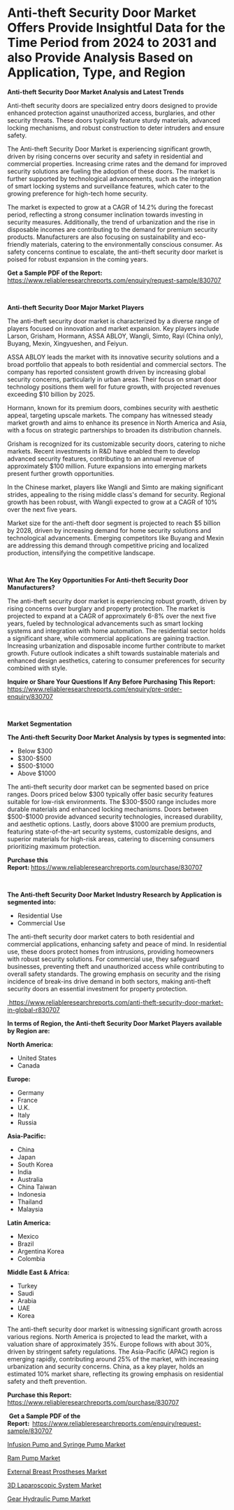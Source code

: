 <p><h1>Anti-theft Security Door Market Offers Provide Insightful Data for the Time Period from 2024 to 2031 and also Provide Analysis Based on Application, Type, and Region</h1></p><p><strong>Anti-theft Security Door Market Analysis and Latest Trends</strong></p>
<p><p>Anti-theft security doors are specialized entry doors designed to provide enhanced protection against unauthorized access, burglaries, and other security threats. These doors typically feature sturdy materials, advanced locking mechanisms, and robust construction to deter intruders and ensure safety.</p><p>The Anti-theft Security Door Market is experiencing significant growth, driven by rising concerns over security and safety in residential and commercial properties. Increasing crime rates and the demand for improved security solutions are fueling the adoption of these doors. The market is further supported by technological advancements, such as the integration of smart locking systems and surveillance features, which cater to the growing preference for high-tech home security.</p><p>The market is expected to grow at a CAGR of 14.2% during the forecast period, reflecting a strong consumer inclination towards investing in security measures. Additionally, the trend of urbanization and the rise in disposable incomes are contributing to the demand for premium security products. Manufacturers are also focusing on sustainability and eco-friendly materials, catering to the environmentally conscious consumer. As safety concerns continue to escalate, the anti-theft security door market is poised for robust expansion in the coming years.</p></p>
<p><strong>Get a Sample PDF of the Report:&nbsp;</strong> <a href="https://www.reliableresearchreports.com/enquiry/request-sample/830707?utm_campaign=28&utm_medium=2&utm_source=Github&utm_content=ia&utm_term=05112024&utm_id=anti-theft-security-door">https://www.reliableresearchreports.com/enquiry/request-sample/830707</a></p>
<p>&nbsp;</p>
<p><strong>Anti-theft Security Door Major Market Players</strong></p>
<p><p>The anti-theft security door market is characterized by a diverse range of players focused on innovation and market expansion. Key players include Larson, Grisham, Hormann, ASSA ABLOY, Wangli, Simto, Rayi (China only), Buyang, Mexin, Xingyueshen, and Feiyun.</p><p>ASSA ABLOY leads the market with its innovative security solutions and a broad portfolio that appeals to both residential and commercial sectors. The company has reported consistent growth driven by increasing global security concerns, particularly in urban areas. Their focus on smart door technology positions them well for future growth, with projected revenues exceeding $10 billion by 2025.</p><p>Hormann, known for its premium doors, combines security with aesthetic appeal, targeting upscale markets. The company has witnessed steady market growth and aims to enhance its presence in North America and Asia, with a focus on strategic partnerships to broaden its distribution channels.</p><p>Grisham is recognized for its customizable security doors, catering to niche markets. Recent investments in R&D have enabled them to develop advanced security features, contributing to an annual revenue of approximately $100 million. Future expansions into emerging markets present further growth opportunities.</p><p>In the Chinese market, players like Wangli and Simto are making significant strides, appealing to the rising middle class's demand for security. Regional growth has been robust, with Wangli expected to grow at a CAGR of 10% over the next five years.</p><p>Market size for the anti-theft door segment is projected to reach $5 billion by 2028, driven by increasing demand for home security solutions and technological advancements. Emerging competitors like Buyang and Mexin are addressing this demand through competitive pricing and localized production, intensifying the competitive landscape.</p></p>
<p>&nbsp;</p>
<p><strong>What Are The Key Opportunities For Anti-theft Security Door Manufacturers?</strong></p>
<p><p>The anti-theft security door market is experiencing robust growth, driven by rising concerns over burglary and property protection. The market is projected to expand at a CAGR of approximately 6-8% over the next five years, fueled by technological advancements such as smart locking systems and integration with home automation. The residential sector holds a significant share, while commercial applications are gaining traction. Increasing urbanization and disposable income further contribute to market growth. Future outlook indicates a shift towards sustainable materials and enhanced design aesthetics, catering to consumer preferences for security combined with style.</p></p>
<p><strong>Inquire or Share Your Questions If Any Before Purchasing This Report:</strong> <a href="https://www.reliableresearchreports.com/enquiry/pre-order-enquiry/830707?utm_campaign=28&utm_medium=2&utm_source=Github&utm_content=ia&utm_term=05112024&utm_id=anti-theft-security-door">https://www.reliableresearchreports.com/enquiry/pre-order-enquiry/830707</a></p>
<p>&nbsp;</p>
<p><strong>Market Segmentation</strong></p>
<p><strong>The Anti-theft Security Door Market Analysis by types is segmented into:</strong></p>
<p><ul><li>Below $300</li><li>$300-$500</li><li>$500-$1000</li><li>Above $1000</li></ul></p>
<p><p>The anti-theft security door market can be segmented based on price ranges. Doors priced below $300 typically offer basic security features suitable for low-risk environments. The $300-$500 range includes more durable materials and enhanced locking mechanisms. Doors between $500-$1000 provide advanced security technologies, increased durability, and aesthetic options. Lastly, doors above $1000 are premium products, featuring state-of-the-art security systems, customizable designs, and superior materials for high-risk areas, catering to discerning consumers prioritizing maximum protection.</p></p>
<p><strong>Purchase this Report:&nbsp;</strong><a href="https://www.reliableresearchreports.com/purchase/830707?utm_campaign=28&utm_medium=2&utm_source=Github&utm_content=ia&utm_term=05112024&utm_id=anti-theft-security-door">https://www.reliableresearchreports.com/purchase/830707</a></p>
<p>&nbsp;</p>
<p><strong>The Anti-theft Security Door Market Industry Research by Application is segmented into:</strong></p>
<p><ul><li>Residential Use</li><li>Commercial Use</li></ul></p>
<p><p>The anti-theft security door market caters to both residential and commercial applications, enhancing safety and peace of mind. In residential use, these doors protect homes from intrusions, providing homeowners with robust security solutions. For commercial use, they safeguard businesses, preventing theft and unauthorized access while contributing to overall safety standards. The growing emphasis on security and the rising incidence of break-ins drive demand in both sectors, making anti-theft security doors an essential investment for property protection.</p></p>
<p><a href="https://www.reliableresearchreports.com/anti-theft-security-door-market-in-global-r830707?utm_campaign=28&utm_medium=2&utm_source=Github&utm_content=ia&utm_term=05112024&utm_id=anti-theft-security-door">&nbsp;https://www.reliableresearchreports.com/anti-theft-security-door-market-in-global-r830707</a></p>
<p><strong>In terms of Region, the Anti-theft Security Door Market Players available by Region are:</strong></p>
<p>
    <p> <strong> North America: </strong>
        <ul>
            <li>United States</li>
            <li>Canada</li>
        </ul>
        </p> 
    <p> <strong> Europe: </strong>
        <ul>
            <li>Germany</li>
            <li>France</li>
            <li>U.K.</li>
            <li>Italy</li>
            <li>Russia</li>
        </ul>
        </p> 
    <p> <strong> Asia-Pacific: </strong>
        <ul>
            <li>China</li>
            <li>Japan</li>
            <li>South Korea</li>
            <li>India</li>
            <li>Australia</li>
            <li>China Taiwan</li>
            <li>Indonesia</li>
            <li>Thailand</li>
            <li>Malaysia</li>
        </ul>
        </p> 
    <p> <strong> Latin America: </strong>
        <ul>
            <li>Mexico</li>
            <li>Brazil</li>
            <li>Argentina Korea</li>
            <li>Colombia</li>
        </ul>
        </p> 
    <p> <strong> Middle East & Africa: </strong>
        <ul>
            <li>Turkey</li>
            <li>Saudi</li>
            <li>Arabia</li>
            <li>UAE</li>
            <li>Korea</li>
        </ul>
    </p>
    </p>
<p><p>The anti-theft security door market is witnessing significant growth across various regions. North America is projected to lead the market, with a valuation share of approximately 35%. Europe follows with about 30%, driven by stringent safety regulations. The Asia-Pacific (APAC) region is emerging rapidly, contributing around 25% of the market, with increasing urbanization and security concerns. China, as a key player, holds an estimated 10% market share, reflecting its growing emphasis on residential safety and theft prevention.</p></p>
<p><strong>Purchase this Report: </strong><a href="https://www.reliableresearchreports.com/purchase/830707?utm_campaign=28&utm_medium=2&utm_source=Github&utm_content=ia&utm_term=05112024&utm_id=anti-theft-security-door">https://www.reliableresearchreports.com/purchase/830707</a></p>
<p>&nbsp;<strong>Get a Sample PDF of the Report:&nbsp;&nbsp;</strong><a href="https://www.reliableresearchreports.com/enquiry/request-sample/830707?utm_campaign=28&utm_medium=2&utm_source=Github&utm_content=ia&utm_term=05112024&utm_id=anti-theft-security-door">https://www.reliableresearchreports.com/enquiry/request-sample/830707</a></p>
<p><strong></strong></p>
<p><p><a href="https://issuu.com/reportprime-2/docs/infusion-pump-and-syringe-pump-mark_6655322ff3d84b?utm_campaign=28&utm_medium=2&utm_source=Github&utm_content=ia&utm_term=05112024&utm_id=anti-theft-security-door">Infusion Pump and Syringe Pump Market</a></p><p><a href="https://github.com/NathanColeman327/Market-Research-Report-List-1/blob/main/ram-pump-market.md?utm_campaign=28&utm_medium=2&utm_source=Github&utm_content=ia&utm_term=05112024&utm_id=anti-theft-security-door">Ram Pump Market</a></p><p><a href="https://issuu.com/reportprime-2/docs/external-breast-prostheses-market-s_3e0d4963e0d8ea?utm_campaign=28&utm_medium=2&utm_source=Github&utm_content=ia&utm_term=05112024&utm_id=anti-theft-security-door">External Breast Prostheses Market</a></p><p><a href="https://issuu.com/reportprime-2/docs/3d-laparoscopic-system-market-size-_12eb3e6b2103de?utm_campaign=28&utm_medium=2&utm_source=Github&utm_content=ia&utm_term=05112024&utm_id=anti-theft-security-door">3D Laparoscopic System Market</a></p><p><a href="https://github.com/RuthLucas64/Market-Research-Report-List-1/blob/main/gear-hydraulic-pump-market.md?utm_campaign=28&utm_medium=2&utm_source=Github&utm_content=ia&utm_term=05112024&utm_id=anti-theft-security-door">Gear Hydraulic Pump Market</a></p></p>